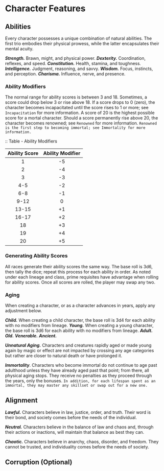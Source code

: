 # Character Features

<!--WIP-->

## Abilities

Every character possesses a unique combination of natural abilities. The first trio embodies their physical prowess, while the latter encapsulates their mental acuity.

***Strength.*** Brawn, might, and physical power. <!--WIP-->
***Dexterity.*** Coordination, reflexes, and speed. <!--WIP-->
***Constitution.*** Health, stamina, and toughness. <!--WIP-->
***Intelligence.*** Judgment, reasoning, and savvy. <!--WIP-->
***Wisdom.*** Focus, instincts, and perception. <!--WIP-->
***Charisma.*** Influence, nerve, and presence. <!--WIP-->

### Ability Modifiers

The normal range for ability scores is between 3 and 18. Sometimes, a score could drop below 3 or rise above 18. If a score drops to 0 (zero), the character becomes incapacitated until the score rises to 1 or more; see `Incapacitation` for more information. A score of 20 is the highest possible score for a mortal character. Should a score permanently rise above 20, the character becomes renowned; see `Renowned` for more information. `Renowned is the first step to becoming immortal; see Immortality for more information.`

:: Table - Ability Modifiers

| Ability Score | Ability Modifier |
| :-----------: | :--------------: |
|       1       |        -5        |
|       2       |        -4        |
|       3       |        -3        |
|      4-5      |        -2        |
|      6-8      |        -1        |
|     9-12      |        0         |
|     13-15     |        +1        |
|     16-17     |        +2        |
|      18       |        +3        |
|      19       |        +4        |
|      20       |        +5        |

### Generating Ability Scores

All races generate their ability scores the same way. The base roll is 3d6, then tally the dice; repeat this process for each ability in order. As noted under each lineage and class, prime requisites have advantage when rolling for ability scores. Once all scores are rolled, the player may swap any two.

### Aging

When creating a character, or as a character advances in years, apply any adjustment below.

***Child.*** When creating a child character, the base roll is 3d4 for each ability with no modifiers from lineage.
***Young.*** When creating a young character, the base roll is 3d6 for each ability with no modifiers from lineage.
***Adult.*** <!--WIP-->
***Old.*** <!--WIP-->
***Venerable.*** <!--WIP-->
***Ancient.*** <!--WIP-->

***Unnatural Aging.*** Characters and creatures rapidly aged or made young again by magic or effect are not impacted by crossing any age categories but rather are closer to natural death or have prolonged it.

***Immortality***. Characters who become immortal do not continue to age past adulthood unless they have already aged past that point; from there, all physical aging stops. They receive no penalties as they proceed through the years, only the bonuses. `In addition, for each lifespan spent as an immortal, they may master any skillset or swap out for a new one.`

## Alignment

***Lawful.*** Characters believe in law, justice, order, and truth. Their word is their bond, and society comes before the needs of the individual.

***Neutral.*** Characters believe in the balance of law and chaos and, through their actions or inactions, will maintain that balance as best they can.

***Chaotic.*** Characters believe in anarchy, chaos, disorder, and freedom. They cannot be trusted, and individuality comes before the needs of society.

## Corruption (Optional)

<!--WIP-->